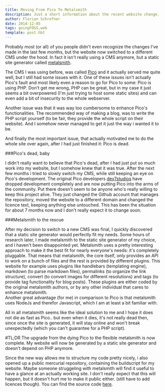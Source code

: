 ```yaml
---
title: Moving From Pico To Metalsmith
description: Just a short information about the recent website change.
author: Florian Schrofner
date: 2014-12-05 
tags: goingFOSS,web
template: post.hbt
---
```


Probably most (or all) of you people didn't even recognize the changes I've made in the last few months, but the website now switched to a different CMS under the hood.
In fact it isn't really using a CMS anymore, but a static site generator called [metalsmith](http://metalsmith.io/).


The CMS I was using before, was called [Pico](http://picocms.org/) and it actually served me quite well, but I still had some issues with it.
One of these issues isn't actually Pico's fault and most likely even a reason to go for Pico to some: Pico is using PHP.
Don't get me wrong, PHP can be great, but in my case it just seems a bit overpowered (I'm just trying to host some static sites) and can even add a bit of insecurity to the whole webserver.  

Another issue was that it was way too cumbersome to enhance Pico's functionalities. The recommended way of making a blog, was to write the PHP script yourself (to be fair, they provide the whole script on their website). And I somehow never managed to get it just the way i wanted it to be.

And finally the most important issue, that actually motivated me to do the whole site over again, after I had just finished it: Pico is dead.

###Pico's dead, baby

I didn't really want to believe that Pico's dead, after I had just put so much work into my website, but I somehow knew that it was true.
After the next few months i tried to slowly switch my CMS, while still keeping an eye on Pico's development.
The original Pico developers [dev7studios](http://dev7studios.com/) have dropped development completely and are now putting Pico into the arms of the community.
Put there doesn't seem to be anyone who's really willing to keep this project alive. They just changed the Github account that manages the repository, moved the website to a different domain and changed the licence text, keeping anything else untouched.
This has been the situation for about 7 months now and I don't really expect it to change soon.

###Metalsmith to the rescue

After my decision to switch to a new CMS was final, I quickly discovered that a static site generator would perfectly fit my needs.
Some hours of research later, I made metalsmith to the static site generator of my choice, and I haven't been disappointed yet.
Metalsmith uses a pretty interesting approach to make it the best fit for nearly everyone's needs: it's completely pluggable.
That means that metalsmith, the core itself, only provides an API to work on a bunch of files and the rest is provided by different plugins.
This website for example uses plugins like handlebars (templating engine), markdown (to parse markdown files), permalinks (to organize the link structure), convert (to convert images for different resolutions) and tags (to provide tag functionality for blog posts).
These plugins are either coded by the original metalsmith authors, or by any other individual that cares to enhance metalsmith.  
Another great advantage (for me) in comparison to Pico is that metalsmith uses NodeJs and therefor Javascript, which I am at least a bit familiar with.

All in all metalsmith seems like the ideal solution to me and I hope it does not die as fast as Pico.. but even when it dies, it's not really dead then, since once the site is generated, it will stay online and won't break unexpectedly (which you can't guarantee for a PHP script).


#TL;DR
The upgrade from the dying Pico to the flexible metalsmith is now complete.
My website will now be generated by a static site generator and doesn't depend on PHP anymore.

Since the new way allows me to structure my code pretty nicely, i also opened up a public mercurial repository, containing the buildscript for my website.
Maybe someone struggeling with metalsmith will find it useful to have a glance at an actually working site. I don't really expect that this will happen, but it doesn't hurt me to make it public either. (still have to add licences though).
You can find the source code [here](https://bitbucket.org/FlorianSchrofner/flosch.at/).

